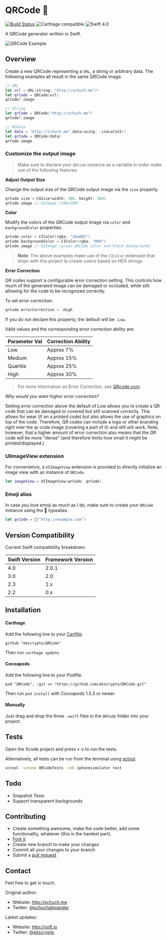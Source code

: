 # QRCode 🔳

[![Build Status](https://travis-ci.org/ekscrypto/QRCode.svg)](https://travis-ci.org/ekscrypto/QRCode)
![Carthage compatible](https://img.shields.io/badge/Carthage-compatible-4BC51D.svg?style=flat)
![Swift 4.0](https://img.shields.io/badge/Swift-4.0-orange.svg)

A QRCode generator written in Swift.

![QRCode Example](Resources/example.png)

## Overview

Create a new QRCode representing a `URL`, a string or arbitrary data.
The following examples all result in the same QRCode image.

```swift
// URL
let url = URL(string: "http://schuch.me")!
let qrCode = QRCode(url)
qrCode?.image

// String
let qrCode = QRCode("http://schuch.me")
qrCode?.image

// NSData
let data = "http://schuch.me".data(using: .isoLatin1)!
let qrCode = QRCode(data)
qrCode.image
```

### Customize the output image

> Make sure to declare your `QRCode` instance as a variable in order make use of the following features.

**Adjust Output Size**

Change the output size of the QRCode output image via the `size` property.

```swift
qrCode.size = CGSize(width: 300, height: 300)
qrCode.image // UIImage (300x300)
```

**Color**

Modify the colors of the QRCode output image via `color` and `backgroundColor` properties.

```swift
qrCode.color = CIColor(rgba: "16a085")
qrCode.backgroundColor = CIColor(rgba: "000")
qrCode.image // UIImage (green QRCode color and black background)
```

> **Note**: The above examples make use of the `CIColor` extension that ships with this project to create colors based on HEX strings. 

**Error Correction**

QR codes support a configurable error correction setting. This controls how much of the generated image can be damaged or occluded, while still allowing for the code to be recognized correctly.

To set error correction:

```swift
qrCode.errorCorrection = .High
```

If you do not declare this property, the default will be `.Low`.

Valid values and the corresponding error correction ability are:

| Parameter Val | Correction Ability |
| ------------- | ------------------ |
| Low	        | Approx 7%          |
| Medium	    | Approx 15%         |
| Quartile      | Approx 25%         |
| High          | Approx 30%         |

> For more information on Error Correction, see [QRcode.com](http://www.qrcode.com/en/about/error_correction.html).

*Why would you want higher error correction?*

Setting error correction above the default of Low allows you to create a QR code that can be damaged or covered but still scanned correctly. This allows for wear (if on a printed code) but also allows the use of graphics on top of the code. Therefore, QR codes can include a logo or other branding right over the qr code image (covering a part of it) and still will work. Note, however, that a higher amount of error correction also means that the QR code will be more "dense" (and therefore limits how small it might be printed/displayed.)

### UIImageView extension

For convenience, a `UIImageView` extension is provided to directly initialize an image view with an instance of `QRCode`.

```swift
let imageView = UIImageView(qrCode: qrCode)
```

### Emoji alias

In case you love emoji as much as I do, make sure to create your `QRCode` instance using the 🔳 typealias.

```swift
let qrCode = 🔳("http://example.com")
```

## Version Compatibility

Current Swift compatibility breakdown:

| Swift Version | Framework Version |
| ------------- | ----------------- |
| 4.0	        | 2.0.1        		|
| 3.0	        | 2.0          		|
| 2.3	        | 1.x          		|
| 2.2           | 0.x          		|

[all releases]: https://github.com/ekscrypto/QRCode/releases

## Installation

#### Carthage

Add the following line to your [Cartfile](https://github.com/Carthage/Carthage/blob/master/Documentation/Artifacts.md#cartfile).

```
github "ekscrypto/QRCode"
```

Then run `carthage update`.

#### Cocoapods

Add the following line to your Podfile.

```
pod "QRCode", :git => "https://github.com/ekscrypto/QRCode.git"
```

Then run `pod install` with Cocoapods 1.5.3 or newer.

#### Manually

Just drag and drop the three `.swift` files in the `QRCode` folder into your project.

## Tests

Open the Xcode project and press `⌘-U` to run the tests.

Alternatively, all tests can be run from the terminal using [xctool](https://github.com/facebook/xctool).

```bash
xctool -scheme QRCodeTests -sdk iphonesimulator test
```

## Todo

* Snapshot Tests
* Support transparent backgrounds

## Contributing

* Create something awesome, make the code better, add some functionality,
  whatever (this is the hardest part).
* [Fork it](http://help.github.com/forking/)
* Create new branch to make your changes
* Commit all your changes to your branch
* Submit a [pull request](http://help.github.com/pull-requests/)


## Contact

Feel free to get in touch.

Original author:
* Website: <http://schuch.me>
* Twitter: [@schuchalexander](http://twitter.com/schuchalexander)

Latest updates:
* Website: <http://soft.io>
* Twitter: [@ekscrypto](https://twitter.com/ekscrypto)

